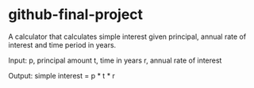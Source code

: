 # github-final-project

A calculator that calculates simple interest given principal, annual rate of interest and time period in years.

Input:
  p, principal amount
  t, time in years
  r, annual rate of interest 

Output:
  simple interest = p * t * r
